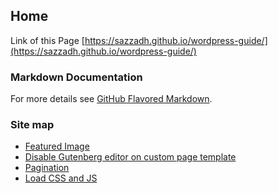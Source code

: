 ## Home
Link of this Page [https://sazzadh.github.io/wordpress-guide/](https://sazzadh.github.io/wordpress-guide/)

### Markdown Documentation
For more details see [GitHub Flavored Markdown](https://guides.github.com/features/mastering-markdown/).


### Site map
* [Featured Image](https://sazzadh.github.io/wordpress-guide/featured-image.html)
* [Disable Gutenberg editor on custom page template](https://sazzadh.github.io/wordpress-guide/disable-gutenberg-editor-on-custom-page-template.html)
* [Pagination](https://sazzadh.github.io/wordpress-guide/pagination.html)
* [Load CSS and JS](https://sazzadh.github.io/wordpress-guide/css-and-js-loader.html)